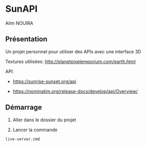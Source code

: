 # SunAPI
Alim NOUIRA

## Présentation
Un projet personnel pour utiliser des APIs avec une interface 3D

Textures utilisées: 
http://planetpixelemporium.com/earth.html

API:
- https://sunrise-sunset.org/api

- https://nominatim.org/release-docs/develop/api/Overview/

## Démarrage

1. Aller dans le dossier du projet

2. Lancer la commande 
```Shell
live-server.cmd
```